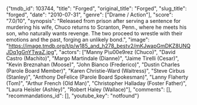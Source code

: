 {"tmdb_id": 103744, "title": "Forged", "original_title": "Forged", "slug_title": "forged", "date": "2010-07-31", "genre": ["Drame / Action"], "score": "7.0/10", "synopsis": "Released from prison after serving a sentence for murdering his wife, Chuco returns to Scranton, Penn., where he meets his son, who naturally wants revenge. The two proceed to wrestle with their emotions and the past, forging an unlikely bond.", "image": "https://image.tmdb.org/t/p/w185_and_h278_bestv2/mKJwapGmDKZ8UNQJDq1gGnYTwaZ.jpg", "actors": ["Manny P\u00e9rez (Chuco)", "David Castro (Machito)", "Margo Martindale (Dianne)", "Jaime Tirelli (Cesar)", "Kevin Breznahan (Moose)", "John Bianco (Frederico)", "Dustin Charles (Parole Board Member)", "Karen Christie-Ward (Waitress)", "Steve Cirbus (Stanley)", "Anthony DeFelice (Parole Board Spokesman)", "Lanny Flaherty (Tom)", "Arthur French (Old Man)", "Christopher Halladay (Foster Father)", "Laura Heisler (Ashley)", "Robert Haley (Wallace)"], "comments": [], "recommandations_id": [], "youtube_key": "notfound"}